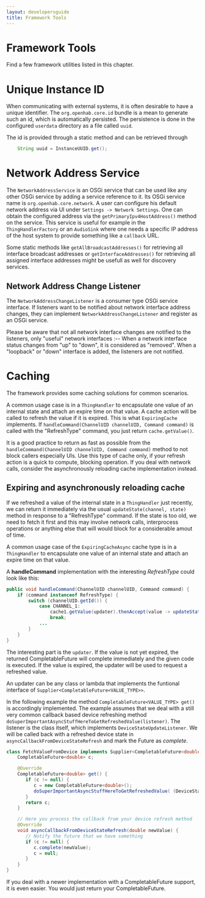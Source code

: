 ```yaml
---
layout: developersguide
title: Framework Tools
---
```


# Framework Tools

Find a few framework utilities listed in this chapter.

# Unique Instance ID

When communicating with external systems, it is often desirable to have a unique identifier.
The `org.openhab.core.id` bundle is a mean to generate such an id, which is automatically persisted.
The persistence is done in the configured `userdata` directory as a file called `uuid`.

The id is provided through a static method and can be retrieved through

```java
    String uuid = InstanceUUID.get();
```

# Network Address Service

The `NetworkAddressService` is an OSGi service that can be used like any other OSGi service by adding a service reference to it.
Its OSGi service name is `org.openhab.core.network`.
A user can configure his default network address via UI under `Settings -> Network Settings`.
One can obtain the configured address via the `getPrimaryIpv4HostAddress()` method on the service.
This service is useful for example in the `ThingHandlerFactory` or an `AudioSink` where one needs a specific IP address of the host system to provide something like a `callback` URL.

Some static methods like `getAllBroadcastAddresses()` for retrieving all interface broadcast addresses or `getInterfaceAddresses()` for retrieving all assigned interface addresses might be usefull as well for discovery services.

## Network Address Change Listener

The `NetworkAddressChangeListener` is a consumer type OSGi service interface.
If listeners want to be notified about network interface address changes, they can implement `NetworkAddressChangeListener` and register as an OSGi service.

Please be aware that not all network interface changes are notified to the listeners, only "useful" network interfaces :--
When a network interface status changes from "up" to "down", it is considered as "removed".
When a "loopback" or "down" interface is added, the listeners are not notified.

# Caching

The framework provides some caching solutions for common scenarios.

A common usage case is in a `ThingHandler` to encapsulate one value of an internal state and attach an expire time on that value.
A cache action will be called to refresh the value if it is expired.
This is what `ExpiringCache` implements.
If `handleCommand(ChannelUID channelUID, Command command)` is called with the "RefreshType" command, you just return `cache.getValue()`.

It is a good practice to return as fast as possible from the `handleCommand(ChannelUID channelUID, Command command)` method to not block callers especially UIs.
Use this type of cache only, if your refresh action is a quick to compute, blocking operation.
If you deal with network calls, consider the asynchronously reloading cache implementation instead.

## Expiring and asynchronously reloading cache

If we refreshed a value of the internal state in a `ThingHandler` just recently, we can return it immediately via the usual `updateState(channel, state)` method in response to a "RefreshType" command.
If the state is too old, we need to fetch it first and this may involve network calls, interprocess operations or anything else that will would block for a considerable amout of time.

A common usage case of the `ExpiringCacheAsync` cache type is in a `ThingHandler` to encapsulate one value of an internal state and attach an expire time on that value.

A **handleCommand** implementation with the interesting _RefreshType_ could look like this:

```java
public void handleCommand(ChannelUID channelUID, Command command) {
    if (command instanceof RefreshType) {
        switch (channelUID.getId()) {
            case CHANNEL_1:
                cache1.getValue(updater).thenAccept(value -> updateState(CHANNEL_1, value));
                break;
            ...
        }
    }
}
```

The interesting part is the `updater`.
If the value is not yet expired, the returned CompletableFuture will complete immediately and the given code is executed.
If the value is expired, the updater will be used to request a refreshed value.

An updater can be any class or lambda that implements the funtional interface of `Supplier<CompletableFuture<VALUE_TYPE>>`.

In the following example the method `CompletableFuture<VALUE_TYPE> get()` is accordingly implemented.
The example assumes that we deal
with a still very common callback based device refreshing method `doSuperImportantAsyncStuffHereToGetRefreshedValue(listener)`.
The listener is the class
itself, which implements `DeviceStateUpdateListener`.
We will be called back with a refreshed device state in `asyncCallbackFromDeviceStateRefresh`
and mark the Future as _complete_.

```java
class FetchValueFromDevice implements Supplier<CompletableFuture<double>>, DeviceStateUpdateListener {
    CompletableFuture<double> c;

    @Override
    CompletableFuture<double> get() {
       if (c != null) {
          c = new CompletableFuture<double>();
          doSuperImportantAsyncStuffHereToGetRefreshedValue( (DeviceStateUpdateListener)this );
       }
       return c;
    }

    // Here you process the callback from your device refresh method
    @Override
    void asyncCallbackFromDeviceStateRefresh(double newValue) {
       // Notify the future that we have something
       if (c != null) {
          c.complete(newValue);
          c = null;
       }
    }
}
```

If you deal with a newer implementation with a CompletableFuture support, it is even easier.
You would just return your CompletableFuture.
